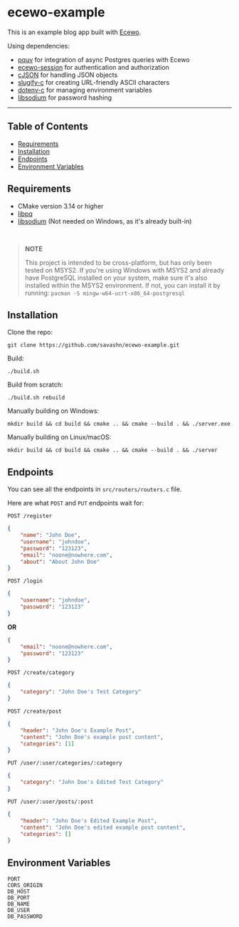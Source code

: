 # ecewo-example

This is an example blog app built with [Ecewo](https://github.com/savashn/ecewo).

Using dependencies:
- [pquv](https://github.com/savashn/pquv) for integration of async Postgres queries with Ecewo
- [ecewo-session](https://github.com/savashn/ecewo-session) for authentication and authorization
- [cJSON](https://github.com/DaveGamble/cJSON) for handling JSON objects
- [slugify-c](https://github.com/savashn/slugify-c) for creating URL-friendly ASCII characters
- [dotenv-c](https://github.com/Isty001/dotenv-c) for managing environment variables
- [libsodium](https://github.com/jedisct1/libsodium) for password hashing

<hr />

## Table of Contents
- [Requirements](#requirements)
- [Installation](#installation)
- [Endpoints](#endpoints)
- [Environment Variables](#environment-variables)

## Requirements

- CMake version 3.14 or higher
- [libpq](https://www.postgresql.org/docs/current/libpq.html)
- [libsodium](https://github.com/jedisct1/libsodium) (Not needed on Windows, as it's already built-in)

<br />

> **NOTE**
>
> This project is intended to be cross-platform, but has only been tested on MSYS2.
> If you're using Windows with MSYS2 and already have PostgreSQL installed on your system, make sure it's also installed within the MSYS2 environment.
> If not, you can install it by running: `pacman -S mingw-w64-ucrt-x86_64-postgresql`

## Installation

Clone the repo:

```shell
git clone https://github.com/savashn/ecewo-example.git
```

Build:

```shell
./build.sh
```

Build from scratch:

```shell
./build.sh rebuild
```

Manually building on Windows:

```shell
mkdir build && cd build && cmake .. && cmake --build . && ./server.exe
```

Manually building on Linux/macOS:

```shell
mkdir build && cd build && cmake .. && cmake --build . && ./server
```

## Endpoints

You can see all the endpoints in `src/routers/routers.c` file.

Here are what `POST` and `PUT` endpoints wait for:

`POST /register`
```json
{
    "name": "John Doe",
    "username": "johndoe",
    "password": "123123",
    "email": "noone@nowhere.com",
    "about": "About John Doe"
}
```

`POST /login`
```json
{
    "username": "johndoe",
    "password": "123123"
}
```

**OR**

```json
{
    "email": "noone@nowhere.com",
    "password": "123123"
}
```

`POST /create/category`
```json
{
    "category": "John Doe's Test Category"
}
```

`POST /create/post`
```json
{
    "header": "John Doe's Example Post",
    "content": "John Doe's example post content",
    "categories": [1]
}
```

`PUT /user/:user/categories/:category`
```json
{
    "category": "John Doe's Edited Test Category"
}
```

`PUT /user/:user/posts/:post`
```json
{
    "header": "John Doe's Edited Example Post",
    "content": "John Doe's edited example post content",
    "categories": []
}
```

## Environment Variables

```
PORT
CORS_ORIGIN
DB_HOST
DB_PORT
DB_NAME
DB_USER
DB_PASSWORD
```
